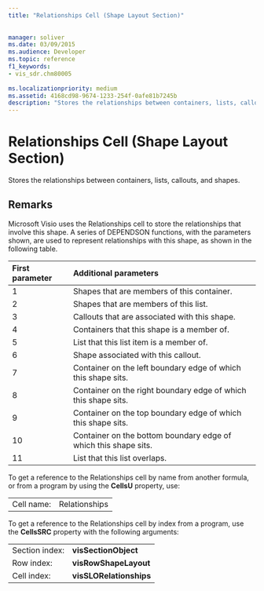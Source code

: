 ```yaml
---
title: "Relationships Cell (Shape Layout Section)"
 
 
manager: soliver
ms.date: 03/09/2015
ms.audience: Developer
ms.topic: reference
f1_keywords:
- vis_sdr.chm80005
 
ms.localizationpriority: medium
ms.assetid: 4168cd98-9674-1233-254f-0afe81b7245b
description: "Stores the relationships between containers, lists, callouts, and shapes."
---
```


# Relationships Cell (Shape Layout Section)

Stores the relationships between containers, lists, callouts, and shapes. 
  
## Remarks

 Microsoft Visio uses the Relationships cell to store the relationships that involve this shape. A series of DEPENDSON functions, with the parameters shown, are used to represent relationships with this shape, as shown in the following table. 
  
|**First parameter**|**Additional parameters**|
|:-----|:-----|
|1  <br/> |Shapes that are members of this container.  <br/> |
|2  <br/> |Shapes that are members of this list.  <br/> |
|3  <br/> |Callouts that are associated with this shape.  <br/> |
|4  <br/> |Containers that this shape is a member of.  <br/> |
|5  <br/> |List that this list item is a member of.  <br/> |
|6  <br/> |Shape associated with this callout.  <br/> |
|7  <br/> |Container on the left boundary edge of which this shape sits.  <br/> |
|8  <br/> |Container on the right boundary edge of which this shape sits.  <br/> |
|9  <br/> |Container on the top boundary edge of which this shape sits.  <br/> |
|10  <br/> |Container on the bottom boundary edge of which this shape sits.  <br/> |
|11  <br/> |List that this list overlaps.  <br/> |
   
To get a reference to the Relationships cell by name from another formula, or from a program by using the **CellsU** property, use: 
  
|||
|:-----|:-----|
|Cell name:  <br/> |Relationships  <br/> |
   
To get a reference to the Relationships cell by index from a program, use the **CellsSRC** property with the following arguments: 
  
|||
|:-----|:-----|
|Section index:  <br/> |**visSectionObject** <br/> |
|Row index:  <br/> |**visRowShapeLayout** <br/> |
|Cell index:  <br/> |**visSLORelationships** <br/> |
   

